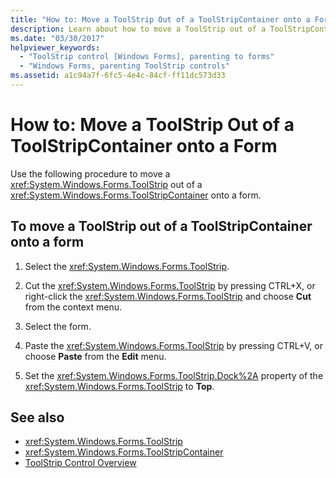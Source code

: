```yaml
---
title: "How to: Move a ToolStrip Out of a ToolStripContainer onto a Form"
description: Learn about how to move a ToolStrip out of a ToolStripContainer and onto a form in Windows Forms via a 5-step process.
ms.date: "03/30/2017"
helpviewer_keywords:
  - "ToolStrip control [Windows Forms], parenting to forms"
  - "Windows Forms, parenting ToolStrip controls"
ms.assetid: a1c94a7f-6fc5-4e4c-84cf-ff11dc573d33
---
```

# How to: Move a ToolStrip Out of a ToolStripContainer onto a Form
Use the following procedure to move a <xref:System.Windows.Forms.ToolStrip> out of a <xref:System.Windows.Forms.ToolStripContainer> onto a form.

## To move a ToolStrip out of a ToolStripContainer onto a form

1. Select the <xref:System.Windows.Forms.ToolStrip>.

2. Cut the <xref:System.Windows.Forms.ToolStrip> by pressing CTRL+X, or right-click the <xref:System.Windows.Forms.ToolStrip> and choose **Cut** from the context menu.

3. Select the form.

4. Paste the <xref:System.Windows.Forms.ToolStrip> by pressing CTRL+V, or choose **Paste** from the **Edit** menu.

5. Set the <xref:System.Windows.Forms.ToolStrip.Dock%2A> property of the <xref:System.Windows.Forms.ToolStrip> to **Top**.

## See also

- <xref:System.Windows.Forms.ToolStrip>
- <xref:System.Windows.Forms.ToolStripContainer>
- [ToolStrip Control Overview](toolstrip-control-overview-windows-forms.md)
